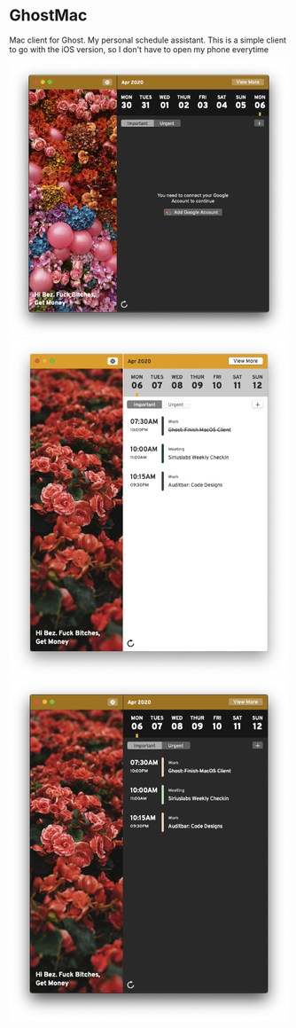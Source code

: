 # GhostMac
Mac client for Ghost. My personal schedule assistant. This is a simple client to go with the iOS version, so I don't have to 
open my phone everytime

![Screenshot](/Screenshots/1.png?raw=true "")
![Screenshot](/Screenshots/2.png?raw=true "")
![Screenshot](/Screenshots/3.png?raw=true "")
